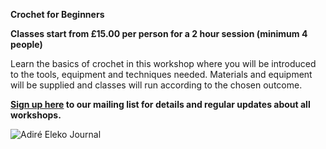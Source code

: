 **Crochet for Beginners**

**Classes start from £15.00 per person for a 2 hour session (minimum 4 people)**

Learn the basics of crochet in this workshop where you will be introduced to the tools, equipment and techniques needed.
Materials and equipment will be supplied and classes will run according to the chosen outcome.

**[Sign up here](/contact) to our mailing list for details and regular updates about all workshops.**

![Adiré Eleko Journal](http://textilesatthestablehouse.co.uk/assets/AdireJournal1.jpg)

